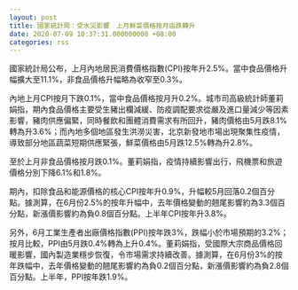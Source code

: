 ```yaml
---
layout: post
title: 國家統計局：受水災影響　上月鮮菜價格按月由跌轉升
date: 2020-07-09 10:37:31.000000000 +08:00
categories: rss
---
```


國家統計局公布，上月內地居民消費價格指數(CPI)按年升2.5%。當中食品價格升幅擴大至11.1%，非食品價格升幅略為收窄至0.3%。

內地上月CPI按月下跌0.1%，當中食品價格按月升0.2%。城市司高級統計師董莉娟指，期內食品價格主要受生豬出欄減緩、防疫調配要求從嚴及進口量減少等因素影響，豬肉供應偏緊，同時餐飲和團體消費需求有所回升，豬肉價格由5月跌8.1%轉為升3.6%；而內地多個地區發生洪澇災害，北京新發地市場出現聚集性疫情，導致部分地區蔬菜短期供應緊張，鮮菜價格由5月跌12.5%轉為升2.8%。

至於上月非食品價格按月跌0.1%。董莉娟指，疫情持續影響出行，飛機票和旅遊價格分別下降6.1%和1.8%。

期內，扣除食品和能源價格的核心CPI按年升0.9%，升幅較5月回落0.2個百分點。據測算，在6月份2.5%的按年升幅中，去年價格變動的翹尾影響約為3.3個百分點，新漲價影響約為負0.8個百分點。上半年CPI按年升3.8%。

另外，6月工業生產者出廠價格指數(PPI)按年跌3%，跌幅小於市場預期的3.2%；按月比較，PPI由5月跌0.4%轉為上升0.4%。董莉娟指，受國際大宗商品價格回暖影響，國內製造業穩步恢復，令市場需求持續改善。據測算，在6月份3%的按年跌幅中，去年價格變動的翹尾影響約為負0.2個百分點，新漲價影響約為負2.8個百分點。上半年，PPI按年跌1.9%。
